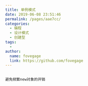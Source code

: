 ```yaml
---
title: 单例模式
date: 2019-06-08 23:51:46
permalink: /pages/aae7cc/
categories:
  - 编程
  - 设计模式
  - 创建型
tags:
  - 
author: 
  name: fovegage
  link: https://github.com/fovegage
---
```

```

避免频繁new对象的开销
```